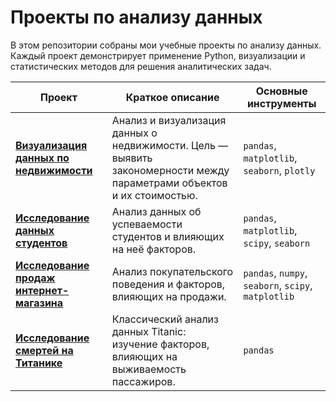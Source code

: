 # Проекты по анализу данных
В этом репозитории собраны мои учебные проекты по анализу данных. Каждый проект демонстрирует применение Python, визуализации и статистических методов для решения аналитических задач.

| Проект                                                            | Краткое описание                                                                                                       | Основные инструменты                        |
| ----------------------------------------------------------------- | ---------------------------------------------------------------------------------------------------------------------- | ------------------------------------------- |
|[**Визуализация данных по недвижимости**](https://github.com/yerkezhanz/pet_projects/tree/main/%D0%92%D0%B8%D0%B7%D1%83%D0%B0%D0%BB%D0%B8%D0%B7%D0%B0%D1%86%D0%B8%D1%8F%20%D0%B4%D0%B0%D0%BD%D0%BD%D1%8B%D1%85%20%D0%BF%D0%BE%20%D0%BD%D0%B5%D0%B4%D0%B2%D0%B8%D0%B6%D0%B8%D0%BC%D0%BE%D1%81%D1%82%D0%B8) | Анализ и визуализация данных о недвижимости. Цель — выявить закономерности между параметрами объектов и их стоимостью. | `pandas`, `matplotlib`, `seaborn`, `plotly` |
|[**Исследование данных студентов**](https://github.com/yerkezhanz/pet_projects/tree/main/%D0%98%D1%81%D1%81%D0%BB%D0%B5%D0%B4%D0%BE%D0%B2%D0%B0%D0%BD%D0%B8%D0%B5%20%D0%B4%D0%B0%D0%BD%D0%BD%D1%8B%D1%85%20%D1%81%D1%82%D1%83%D0%B4%D0%B5%D0%BD%D1%82%D0%BE%D0%B2)        | Анализ данных об успеваемости студентов и влияющих на неё факторов.                                                    | `pandas`, `matplotlib`, `scipy`, `seaborn`    |
|[**Исследование продаж интернет-магазина**](https://github.com/yerkezhanz/pet_projects/tree/main/%D0%98%D1%81%D1%81%D0%BB%D0%B5%D0%B4%D0%BE%D0%B2%D0%B0%D0%BD%D0%B8%D0%B5%20%D0%BF%D1%80%D0%BE%D0%B4%D0%B0%D0%B6%20%D0%98%D0%BD%D1%82%D0%B5%D1%80%D0%BD%D0%B5%D1%82-%D0%BC%D0%B0%D0%B3%D0%B0%D0%B7%D0%B8%D0%BD%D0%B0) | Анализ покупательского поведения и факторов, влияющих на продажи.                                                      | `pandas`, `numpy`, `seaborn`, `scipy`, `matplotlib`               |
|[**Исследование смертей на Титанике**](https://github.com/yerkezhanz/pet_projects/tree/main/%D0%98%D1%81%D1%81%D0%BB%D0%B5%D0%B4%D0%BE%D0%B2%D0%B0%D0%BD%D0%B8%D0%B5%20%D1%81%D0%BC%D0%B5%D1%80%D1%82%D0%B5%D0%B9%20%D0%BD%D0%B0%20%D0%A2%D0%B8%D1%82%D0%B0%D0%BD%D0%B8%D0%BA%D0%B5)        | Классический анализ данных Titanic: изучение факторов, влияющих на выживаемость пассажиров.                            | `pandas`         |
